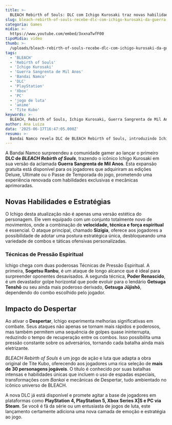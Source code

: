 ```yaml
---
title: >-
  BLEACH Rebirth of Souls: DLC com Ichigo Kurosaki traz novas habilidades da Guerra Sangrenta de Mil Anos
slug: bleach-rebirth-of-souls-recebe-dlc-com-ichigo-kurosaki-da-guerra-sangrenta-de-mil-anos
categoria: Games
midia: >-
  https://www.youtube.com/embed/3xxnaTwfF00
tipoMidia: video
thumb: >-
  /uploads/bleach-rebirth-of-souls-recebe-dlc-com-ichigo-kurosaki-da-guerra-sangrenta-de-mil-anos-preview.jpg
tags:
  - 'BLEACH'
  - 'Rebirth of Souls'
  - 'Ichigo Kurosaki'
  - 'Guerra Sangrenta de Mil Anos'
  - 'Bandai Namco'
  - 'DLC'
  - 'PlayStation'
  - 'Xbox'
  - 'PC'
  - 'jogo de luta'
  - 'anime'
  - 'Tite Kubo'
keywords: >-
  BLEACH, Rebirth of Souls, Ichigo Kurosaki, Guerra Sangrenta de Mil Anos, Bandai Namco, DLC, PlayStation, Xbox, PC, jogo de luta, anime, Tite Kubo
author: Ana Luiza
data: '2025-06-17T16:47:05.000Z'
resumo: >-
  Bandai Namco revela DLC de BLEACH Rebirth of Souls, introduzindo Ichigo Kurosaki com poderes inéditos inspirados na Guerra Sangrenta de Mil Anos. Atualização gratuita chega para edições Deluxe, Ultimate e Passe de Temporada.
---
```


A Bandai Namco surpreendeu a comunidade gamer ao lançar o primeiro **DLC de _BLEACH Rebirth of Souls_**, trazendo o icônico Ichigo Kurosaki em sua versão da aclamada **Guerra Sangrenta de Mil Anos**. Esta expansão gratuita está disponível para os jogadores que adquiriram as edições Deluxe, Ultimate ou o Passe de Temporada do jogo, prometendo uma experiência renovada com habilidades exclusivas e mecânicas aprimoradas.

## Novas Habilidades e Estratégias

O Ichigo desta atualização não é apenas uma versão estética do personagem. Ele vem equipado com um conjunto totalmente novo de movimentos, onde a combinação de **velocidade, técnica e força espiritual** é essencial. O ataque principal, chamado **Sizígia**, oferece aos jogadores a possibilidade de adotar uma postura estratégica única, desbloqueando uma variedade de combos e táticas ofensivas personalizadas.

### Técnicas de Pressão Espiritual

Ichigo chega com duas poderosas Técnicas de Pressão Espiritual. A primeira, **Sogetsu Ranbu**, é um ataque de longo alcance que é ideal para surpreender oponentes desavisados. A segunda técnica, **Poder Renascido**, é um devastador golpe horizontal que pode evoluir para o lendário **Getsuga Tenshō** ou seu ainda mais poderoso derivado, **Getsuga Jūjishō**, dependendo do combo escolhido pelo jogador.

## Impacto do Despertar

Ao ativar o **Despertar**, Ichigo experimenta melhorias significativas em combate. Seus ataques não apenas se tornam mais rápidos e poderosos, mas também permitem uma sequência de golpes quase ininterrupta, reduzindo o tempo de recuperação entre os combos. Isso possibilita uma pressão constante sobre os adversários, tornando cada batalha ainda mais eletrizante.

_BLEACH Rebirth of Souls_ é um jogo de ação e luta que adapta a obra original de Tite Kubo, oferecendo aos jogadores uma rica seleção de **mais de 30 personagens jogáveis**. O título é conhecido por suas batalhas intensas e habilidades únicas que incluem o uso de espadas especiais, transformações com _Bankai_ e mecânicas de Despertar, tudo ambientado no icônico universo de BLEACH.

A nova DLC já está disponível e promete agitar a base de jogadores em plataformas como **PlayStation 4, PlayStation 5, Xbox Series X|S e PC via Steam**. Se você é fã da série ou um entusiasta de jogos de luta, este lançamento certamente adiciona uma nova camada de emoção e estratégia ao jogo.
